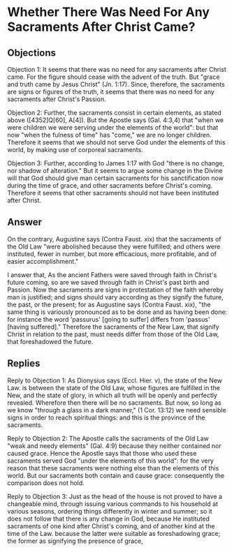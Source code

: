 # Whether There Was Need For Any Sacraments After Christ Came?

## Objections

Objection 1: It seems that there was no need for any sacraments after Christ came. For the figure should cease with the advent of the truth. But "grace and truth came by Jesus Christ" (Jn. 1:17). Since, therefore, the sacraments are signs or figures of the truth, it seems that there was no need for any sacraments after Christ's Passion.

Objection 2: Further, the sacraments consist in certain elements, as stated above ([4352]Q[60], A[4]). But the Apostle says (Gal. 4:3,4) that "when we were children we were serving under the elements of the world": but that now "when the fulness of time" has "come," we are no longer children. Therefore it seems that we should not serve God under the elements of this world, by making use of corporeal sacraments.

Objection 3: Further, according to James 1:17 with God "there is no change, nor shadow of alteration." But it seems to argue some change in the Divine will that God should give man certain sacraments for his sanctification now during the time of grace, and other sacraments before Christ's coming. Therefore it seems that other sacraments should not have been instituted after Christ.

## Answer

On the contrary, Augustine says (Contra Faust. xix) that the sacraments of the Old Law "were abolished because they were fulfilled; and others were instituted, fewer in number, but more efficacious, more profitable, and of easier accomplishment."

I answer that, As the ancient Fathers were saved through faith in Christ's future coming, so are we saved through faith in Christ's past birth and Passion. Now the sacraments are signs in protestation of the faith whereby man is justified; and signs should vary according as they signify the future, the past, or the present; for as Augustine says (Contra Faust. xix), "the same thing is variously pronounced as to be done and as having been done: for instance the word 'passurus' [going to suffer] differs from 'passus' [having suffered]." Therefore the sacraments of the New Law, that signify Christ in relation to the past, must needs differ from those of the Old Law, that foreshadowed the future.

## Replies

Reply to Objection 1: As Dionysius says (Eccl. Hier. v), the state of the New Law. is between the state of the Old Law, whose figures are fulfilled in the New, and the state of glory, in which all truth will be openly and perfectly revealed. Wherefore then there will be no sacraments. But now, so long as we know "through a glass in a dark manner," (1 Cor. 13:12) we need sensible signs in order to reach spiritual things: and this is the province of the sacraments.

Reply to Objection 2: The Apostle calls the sacraments of the Old Law "weak and needy elements" (Gal. 4:9) because they neither contained nor caused grace. Hence the Apostle says that those who used these sacraments served God "under the elements of this world": for the very reason that these sacraments were nothing else than the elements of this world. But our sacraments both contain and cause grace: consequently the comparison does not hold.

Reply to Objection 3: Just as the head of the house is not proved to have a changeable mind, through issuing various commands to his household at various seasons, ordering things differently in winter and summer; so it does not follow that there is any change in God, because He instituted sacraments of one kind after Christ's coming, and of another kind at the time of the Law. because the latter were suitable as foreshadowing grace; the former as signifying the presence of grace,